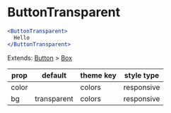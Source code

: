 # ButtonTransparent

```.jsx
<ButtonTransparent>
  Hello
</ButtonTransparent>

```



Extends: [Button](/components/Button) > [Box](/components/Box)

prop | default | theme key | style type
---|---|---|---
color |  | colors | responsive
bg | transparent | colors | responsive